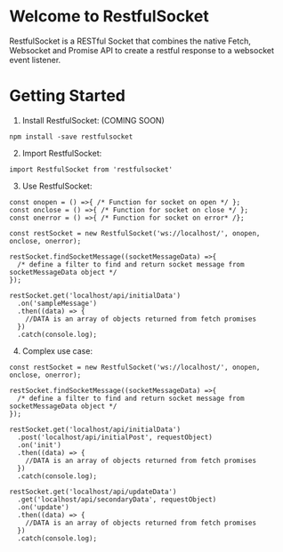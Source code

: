 # Welcome to RestfulSocket

RestfulSocket is a RESTful Socket that combines the native Fetch, Websocket and Promise API to create a 
restful response to a websocket event listener.


# Getting Started

1. Install RestfulSocket: (COMING SOON)

```
npm install -save restfulsocket
```

2. Import RestfulSocket: 

```
import RestfulSocket from 'restfulsocket'
```

3. Use RestfulSocket:

```
const onopen = () =>{ /* Function for socket on open */ };
const onclose = () =>{ /* Function for socket on close */ };
const onerror = () =>{ /* Function for socket on error* /};

const restSocket = new RestfulSocket('ws://localhost/', onopen, onclose, onerror);

restSocket.findSocketMessage((socketMessageData) =>{
  /* define a filter to find and return socket message from socketMessageData object */
});

restSocket.get('localhost/api/initialData')
  .on('sampleMessage')
  .then((data) => {
    //DATA is an array of objects returned from fetch promises
  })
  .catch(console.log);
```

4. Complex use case:

```
const restSocket = new RestfulSocket('ws://localhost/', onopen, onclose, onerror);

restSocket.findSocketMessage((socketMessageData) =>{
  /* define a filter to find and return socket message from socketMessageData object */
});

restSocket.get('localhost/api/initialData')
  .post('localhost/api/initialPost', requestObject)
  .on('init')
  .then((data) => {
    //DATA is an array of objects returned from fetch promises
  })
  .catch(console.log);

restSocket.get('localhost/api/updateData')
  .get('localhost/api/secondaryData', requestObject)
  .on('update')
  .then((data) => {
    //DATA is an array of objects returned from fetch promises
  })
  .catch(console.log);
```
